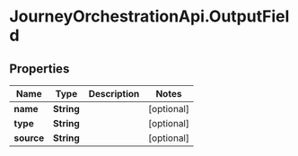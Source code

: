 # JourneyOrchestrationApi.OutputField

## Properties

Name | Type | Description | Notes
------------ | ------------- | ------------- | -------------
**name** | **String** |  | [optional] 
**type** | **String** |  | [optional] 
**source** | **String** |  | [optional] 


